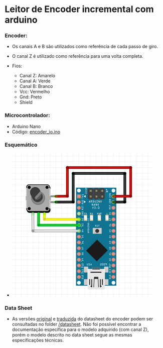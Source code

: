 # Leitor de Encoder incremental com arduino

### Encoder:
  - Os canais A e B são utilizados como referência de cada passo de giro.
  - O canal Z é utilizado como referência para uma volta completa.
    
  - Fios:
      - Canal Z: Amarelo
      - Canal A: Verde
      - Canal B: Branco
      - Vcc: Vermelho
      - Gnd: Preto
      - Shield
        
  ### Microcontrolador:
   - Arduino Nano
   - Código: [encoder_io.ino](https://github.com/gmc-b/Arduino_Encoder_IO/blob/main/encoder_io/encoder_io.ino)
    
  ### Esquemático
  -   ![Esquemático](https://github.com/gmc-b/Arduino_Encoder_IO/blob/main/img/esquematico.png)

  ### Data Sheet 
  - As versões [original](https://github.com/gmc-b/Arduino_Encoder_IO/blob/main/datasheet/LPD3806-360BM_original_chin%C3%AAs.PDF) e [traduzida](https://github.com/gmc-b/Arduino_Encoder_IO/blob/main/datasheet/LPD3806-360BM_traduzido_portugues.pdf) do datasheet do encoder podem ser consultadas no folder [/datasheet](https://github.com/gmc-b/Arduino_Encoder_IO/tree/main/datasheet). Não foi possível encontrar a documentação específica para o modelo adquirido (com canal Z), porém o modelo descrito no data sheet segue as mesmas especificações técnicas.
